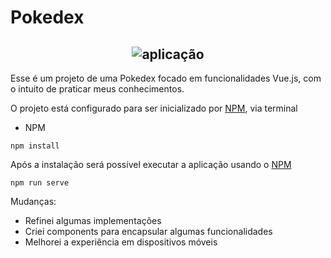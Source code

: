 # Pokedex

<h2 align="center">
  <img alt="aplicação" src="https://user-images.githubusercontent.com/65673565/163477264-35b6b8c7-33e8-4b34-99cb-a9790ad6d08d.mp4"/>
</h2>


Esse é um projeto de uma Pokedex focado em funcionalidades Vue.js, com o intuito de praticar meus conhecimentos.

O projeto está configurado para ser inicializado por [NPM](https://www.npmjs.com/), via terminal

- NPM

```shell
npm install
```

Após a instalação será possível executar a aplicação usando o [NPM](https://www.npmjs.com/)

```shell
npm run serve
```



Mudanças:

- Refinei algumas implementações
- Criei components para encapsular algumas funcionalidades
- Melhorei a experiência em dispositivos móveis
